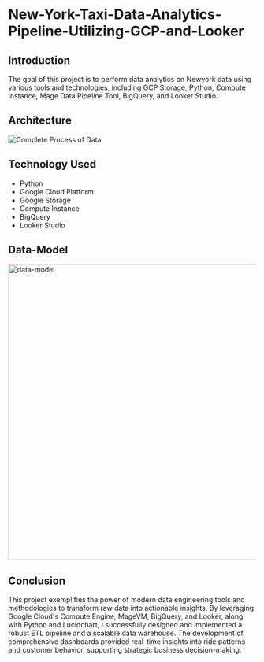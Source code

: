# New-York-Taxi-Data-Analytics-Pipeline-Utilizing-GCP-and-Looker

## Introduction

The goal of this project is to perform data analytics on Newyork data using various tools and technologies, including GCP Storage, Python, Compute Instance, Mage Data Pipeline Tool, BigQuery, and Looker Studio.

## Architecture

![Complete  Process of Data](https://github.com/kavyadarsi1/New-York-Taxi-Data-Analytics-Pipeline-Utilizing-GCP-and-Looker/assets/112968627/4890d07a-1f9e-4391-84fa-9417b0da2e8b)

## Technology Used

- Python
- Google Cloud Platform
- Google Storage
- Compute Instance
- BigQuery
- Looker Studio

## Data-Model

<img width="601" alt="data-model" src="https://github.com/kavyadarsi1/New-York-Taxi-Data-Analytics-Pipeline-Utilizing-GCP-and-Looker/assets/112968627/42827f09-e1e2-4a8d-9d43-40c99bc648dc">

## Conclusion

This project exemplifies the power of modern data engineering tools and methodologies to transform raw data into actionable insights. By leveraging Google Cloud's Compute Engine, MageVM, BigQuery, and Looker, along with Python and Lucidchart, I successfully designed and implemented a robust ETL pipeline and a scalable data warehouse. The development of comprehensive dashboards provided real-time insights into ride patterns and customer behavior, supporting strategic business decision-making. 


